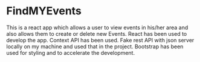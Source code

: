 # FindMYEvents
This is a react app which allows a user to view events in his/her area and also allows them to create or delete new Events. React has been used to develop the app. Context API has been used. Fake rest API with json server locally on my machine and used that in the project.  Bootstrap has been used for styling and to accelerate the development. 
